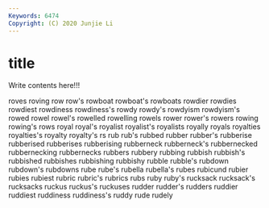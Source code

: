 ```yaml
---
Keywords: 6474
Copyright: (C) 2020 Junjie Li
---
```


# title

Write contents here!!!

roves 
roving 
row 
row's
rowboat 
rowboat's 
rowboats 
rowdier 
rowdies 
rowdiest 
rowdiness 
rowdiness's 
rowdy 
rowdy's
rowdyism 
rowdyism's 
rowed 
rowel 
rowel's 
rowelled 
rowelling 
rowels 
rower 
rower's
rowers 
rowing 
rowing's 
rows 
royal 
royal's 
royalist 
royalist's 
royalists 
royally
royals 
royalties 
royalties's 
royalty 
royalty's 
rs 
rub 
rub's 
rubbed 
rubber
rubber's 
rubberise 
rubberised 
rubberises 
rubberising 
rubberneck 
rubberneck's 
rubbernecked 
rubbernecking 
rubbernecks
rubbers 
rubbery 
rubbing 
rubbish 
rubbish's 
rubbished 
rubbishes 
rubbishing 
rubbishy 
rubble
rubble's 
rubdown 
rubdown's 
rubdowns 
rube 
rube's 
rubella 
rubella's 
rubes 
rubicund
rubier 
rubies 
rubiest 
rubric 
rubric's 
rubrics 
rubs 
ruby 
ruby's 
rucksack
rucksack's 
rucksacks 
ruckus 
ruckus's 
ruckuses 
rudder 
rudder's 
rudders 
ruddier 
ruddiest
ruddiness 
ruddiness's 
ruddy 
rude 
rudely 

